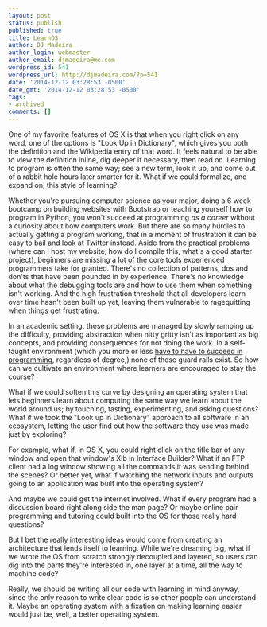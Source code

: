 ```yaml
---
layout: post
status: publish
published: true
title: LearnOS
author: DJ Madeira
author_login: webmaster
author_email: djmadeira@me.com
wordpress_id: 541
wordpress_url: http://djmadeira.com/?p=541
date: '2014-12-12 03:28:53 -0500'
date_gmt: '2014-12-12 03:28:53 -0500'
tags: 
- archived
comments: []
---
```

One of my favorite features of OS X is that when you right click on any word, one of the options is "Look Up in Dictionary", which gives you both the definition and the Wikipedia entry of that word. It feels natural to be able to view the definition inline, dig deeper if necessary, then read on. Learning to program is often the same way; see a new term, look it up, and come out of a rabbit hole hours later smarter for it. What if we could formalize, and expand on, this style of learning?

Whether you're pursuing computer science as your major, doing a 6 week bootcamp on building websites with Bootstrap or teaching yourself how to program in Python, you won't succeed at programming <em>as a career</em> without a curiosity about how computers work. But there are so many hurdles to actually getting a program working, that in a moment of frustration it can be easy to bail and look at Twitter instead. Aside from the practical problems (where can I host my website, how do I compile this, what's a good starter project), beginners are missing a lot of the core tools experienced programmers take for granted. There's no collection of patterns, dos and don'ts that have been pounded in by experience. There's no knowledge about what the debugging tools are and how to use them when something isn't working. And the high frustration threshold that all developers learn over time hasn't been built up yet, leaving them vulnerable to ragequitting when things get frustrating.

In an academic setting, these problems are managed by slowly ramping up the difficulty, providing abstraction when nitty gritty isn't as important as big concepts, and providing consequences for not doing the work. In a self-taught environment (which you more or less <a href="http://www.npr.org/blogs/money/2014/10/21/357629765/when-women-stopped-coding">have to have to succeed in programming</a>, regardless of degree,) none of these guard rails exist. So how can we cultivate an environment where learners are encouraged to stay the course?

What if we could soften this curve by designing an operating system that lets beginners learn about computing the same way we learn about the world around us; by touching, tasting, experimenting, and asking questions? What if we took the "Look up in Dictionary" approach to all software in an ecosystem, letting the user find out how the software they use was made just by exploring?

For example, what if, in OS X, you could right click on the title bar of any window and open that window's Xib in Interface Builder? What if an FTP client had a log window showing all the commands it was sending behind the scenes? Or better yet, what if watching the network inputs and outputs going to an application was built into the operating system?

And maybe we could get the internet involved. What if every program had a discussion board right along side the man page? Or maybe online pair programming and tutoring could built into the OS for those really hard questions?

But I bet the really interesting ideas would come from creating an architecture that lends itself to learning. While we're dreaming big, what if we wrote the OS from scratch strongly decoupled and layered, so users can dig into the parts they're interested in, one layer at a time, all the way to machine code?

Really, we should be writing all our code with learning in mind anyway, since the only reason to write clear code is so other people can understand it. Maybe an operating system with a fixation on making learning easier would just be, well, a better operating system.
